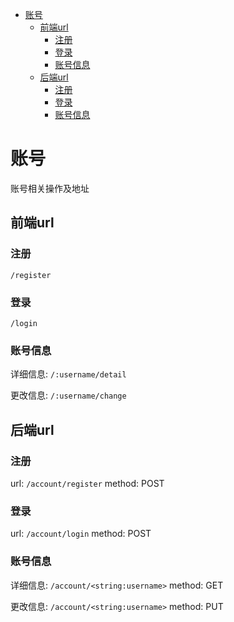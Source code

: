 <!-- TOC depthFrom:1 depthTo:6 withLinks:1 updateOnSave:1 orderedList:0 -->

- [账号](#账号)
	- [前端url](#前端url)
		- [注册](#注册)
		- [登录](#登录)
		- [账号信息](#账号信息)
	- [后端url](#后端url)
		- [注册](#注册)
		- [登录](#登录)
		- [账号信息](#账号信息)

<!-- /TOC -->

# 账号

账号相关操作及地址

## 前端url

### 注册

`/register`

### 登录

`/login`

### 账号信息

详细信息: `/:username/detail`

更改信息: `/:username/change`

## 后端url

### 注册

url: `/account/register`
method: POST

### 登录

url: `/account/login`
method: POST

### 账号信息

详细信息: `/account/<string:username>`
method: GET

更改信息: `/account/<string:username>`
method: PUT
